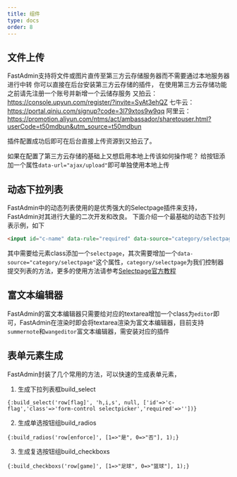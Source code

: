 ```yaml
---
title: 组件
type: docs
order: 8
---
```


## 文件上传

FastAdmin支持将文件或图片直传至第三方云存储服务器而不需要通过本地服务器进行中转
你可以直接在后台安装第三方云存储的插件，
在使用第三方云存储功能之前请先注册一个账号并新增一个云储存服务
又拍云：https://console.upyun.com/register/?invite=SyAt3ehQZ
七牛云：https://portal.qiniu.com/signup?code=3l79xtos9w9qq
阿里云：https://promotion.aliyun.com/ntms/act/ambassador/sharetouser.html?userCode=t50mdbun&utm_source=t50mdbun 


插件配置成功后即可在后台直接上传资源到又拍云了。

如果在配置了第三方云存储的基础上又想启用本地上传该如何操作呢？
给按钮添加一个属性`data-url="ajax/upload"`即可单独使用本地上传

## 动态下拉列表

FastAdmin中的动态列表使用的是优秀强大的Selectpage插件来支持，FastAdmin对其进行大量的二次开发和改良。
下面介绍一个最基础的动态下拉列表示例，如下
```html
<input id="c-name" data-rule="required" data-source="category/selectpage" class="form-control selectpage" name="row[name]" type="text" value="">
```
其中需要给元素class添加一个`selectpage`，其次需要增加一个`data-source="category/selectpage"`这个属性，`category/selectpage`为我们控制器提交列表的方法，更多的使用方法请参考[Selectpage官方教程](https://terryz.github.io/)

## 富文本编辑器

FastAdmin的富文本编辑器只需要给对应的textarea增加一个class为`editor`即可，FastAdmin在渲染时即会将textarea渲染为富文本编辑器，目前支持`summernote`和`wangeditor`富文本编辑器，需安装对应的插件

## 表单元素生成

FastAdmin封装了几个常用的方法，可以快速的生成表单元素，

1. 生成下拉列表框build_select

```
{:build_select('row[flag]', 'h,i,s', null, ['id'=>'c-flag','class'=>'form-control selectpicker','required'=>''])}
```

2. 生成单选按钮组build_radios

```
{:build_radios('row[enforce]', [1=>"是", 0=>"否"], 1);}
```

3. 生成复选按钮组build_checkboxs

```
{:build_checkboxs('row[game]', [1=>"足球", 0=>"篮球"], 1);}
```